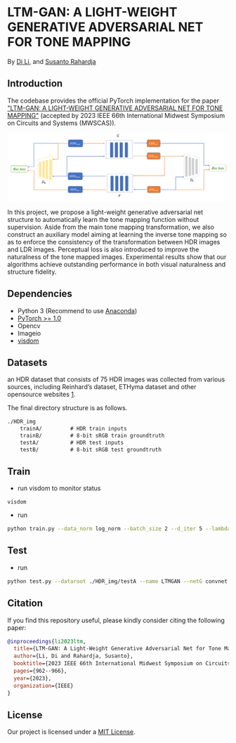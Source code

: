 # LTM-GAN: A LIGHT-WEIGHT GENERATIVE ADVERSARIAL NET FOR TONE MAPPING
 
By [Di Li](https://scholar.google.com/citations?user=r6WfS2gAAAAJ), and [Susanto Rahardja](https://scholar.google.com/citations?user=OdkA4jMAAAAJ&hl=en) 

## Introduction

The codebase provides the official PyTorch implementation for the paper ["LTM-GAN: A LIGHT-WEIGHT GENERATIVE ADVERSARIAL NET FOR TONE MAPPING"](https://ieeexplore.ieee.org/abstract/document/10405969) (accepted by 2023 IEEE 66th International Midwest Symposium on Circuits and Systems (MWSCAS)).

<p align="center">
  <img src="figures/pipeline.png" />
</p>

In this project, we propose a light-weight generative adversarial net structure to automatically learn the tone mapping function without supervision. Aside from the main tone mapping transformation, we also construct an auxiliary model aiming at learning the inverse tone mapping so as to enforce the consistency of the transformation between HDR images and LDR images.
Perceptual loss is also introduced to improve the naturalness of the tone mapped images. Experimental results show that our algorithms achieve outstanding performance in both visual naturalness and structure fidelity.


## Dependencies 

- Python 3 (Recommend to use [Anaconda](https://www.anaconda.com/download/#linux))
- [PyTorch >= 1.0](https://pytorch.org/)
- Opencv
- Imageio
- [visdom](https://github.com/facebookresearch/visdom)

## Datasets

an HDR dataset that consists of 75 HDR images was collected from various sources, including Reinhard’s dataset, ETHyma dataset and other opensource websites [1](http://markfairchild.org/HDRPS/HDRthumbs.html).

The final directory structure is as follows.

```
./HDR_img
    trainA/         # HDR train inputs
    trainB/         # 8-bit sRGB train groundtruth
    testA/          # HDR test inputs
    testB/          # 8-bit sRGB test groundtruth
```
## Train
- run visdom to monitor status
```
visdom
```
- run
```bash
python train.py --data_norm log_norm --batch_size 2 --d_iter 5 --lambda_A 5 --lambda_B 5 --lambda_gp 10 --loss wasserstein --name LTMGAN --norm_d batch --spectral_norm --no_scale
```

## Test
- run
```bash
python test.py --dataroot ./HDR_img/testA --name LTMGAN --netG convnet --model_suffix _A --spectral_norm
```

## Citation
If you find this repository useful, please kindly consider citing the following paper:

```BibTeX
@inproceedings{li2023ltm,
  title={LTM-GAN: A Light-Weight Generative Adversarial Net for Tone Mapping},
  author={Li, Di and Rahardja, Susanto},
  booktitle={2023 IEEE 66th International Midwest Symposium on Circuits and Systems (MWSCAS)},
  pages={962--966},
  year={2023},
  organization={IEEE}
}
```

## License

Our project is licensed under a [MIT License](LICENSE).